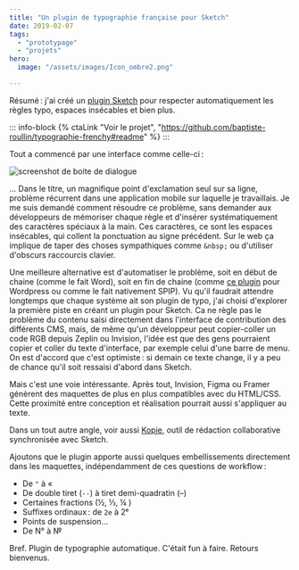 ```yaml
---
title: "Un plugin de typographie française pour Sketch"
date: 2019-02-07
tags:
  - "prototypage"
  - "projets"
hero:
  image: "/assets/images/Icon_ombre2.png"

---
```


Résumé : j'ai créé un [plugin Sketch](https://github.com/baptiste-roullin/typographie-frenchy#readme) pour respecter automatiquement les règles typo, espaces insécables et bien plus.

<!-- excerpt -->

::: info-block
{% ctaLink "Voir le projet", "https://github.com/baptiste-roullin/typographie-frenchy#readme"  %}
:::

Tout a commencé par une interface comme celle-ci :

![screenshot de boite de dialogue](/assets/images/dialog-1-e1549493962289.png)

... Dans le titre, un magnifique point d'exclamation seul sur sa ligne, problème récurrent dans une application mobile sur laquelle je travaillais. Je me suis demandé comment résoudre ce problème, sans demander aux développeurs de mémoriser chaque règle et d'insérer systématiquement des caractères spéciaux à la main. Ces caractères, ce sont les espaces insécables, qui collent la ponctuation au signe précédent. Sur le web ça implique de taper des choses sympathiques comme `&nbsp;` ou d'utiliser d'obscurs raccourcis clavier.

Une meilleure alternative est d'automatiser le problème, soit en début de chaine (comme le fait Word), soit en fin de chaine (comme [ce plugin](https://wordpress.org/plugins/wp-typography/) pour Wordpress ou comme le fait nativement SPIP). Vu qu'il faudrait attendre longtemps que chaque système ait son plugin de typo, j'ai choisi d'explorer la première piste en créant un plugin pour Sketch. Ca ne règle pas le problème du contenu saisi directement dans l'interface de contribution des différents CMS, mais, de même qu'un développeur peut copier-coller un code RGB depuis Zeplin ou Invision, l'idée est que des gens pourraient copier et coller du texte d'interface, par exemple celui d'une barre de menu. On est d'accord que c'est optimiste : si demain ce texte change, il y a peu de chance qu'il soit ressaisi d'abord dans Sketch.

Mais c'est une voie intéressante. Après tout, Invision, Figma ou Framer génèrent des maquettes de plus en plus compatibles avec du HTML/CSS. Cette proximité entre conception et réalisation pourrait aussi s'appliquer au texte.

Dans un tout autre angle, voir aussi [Kopie](https://web.archive.org/web/20190228013754/https://kopie.io/), outil de rédaction collaborative synchronisée avec Sketch.

Ajoutons que le plugin apporte aussi quelques embellissements directement dans les maquettes, indépendamment de ces questions de workflow :

- De `"` à «
- De double tiret (`--`) à tiret demi-quadratin (–)
- Certaines fractions (½, ⅓, ¼ )
- Suffixes ordinaux : de `2e` à 2ᵉ
- Points de suspension…
- De N° à №

Bref. Plugin de typographie automatique. C'était fun à faire. Retours bienvenus.
